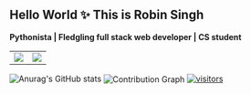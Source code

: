 ## Hello World ✨ This is Robin Singh
**Pythonista | Fledgling full stack web developer |  CS student**


<table><tr><td><img src="https://github-readme-stats.vercel.app/api/top-langs/?username=robin025&layout=compact&theme=dark&show_icons=true"/></td><td><img src="http://github-readme-streak-stats.herokuapp.com?user=robin025&theme=dark"/></td></tr></table>


![Anurag's GitHub stats](https://github-readme-stats.vercel.app/api?username=robin025&include_all_commits=true&theme=dark&show_icons=true)
<img src="https://activity-graph.herokuapp.com/graph?username=robin025&theme=react-dark" alt="Contribution Graph" align="center" />
[![visitors](https://visitor-badge.laobi.icu/badge?page_id=robin025.robin025)](https://github.com/robin025)

